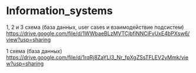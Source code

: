 # Information_systems


1, 2 и 3 схема (база данных, user cases и взаимодействие подсистем)
https://drive.google.com/file/d/1WWbaeBLzMVTCjbfiNNCiFvUxE4bPXsw6/view?usp=sharing

1 схема (база данных)
https://drive.google.com/file/d/1rqRj8ZaYLI3_Nr_fpXgZSsTFLEV2yMmk/view?usp=sharing

